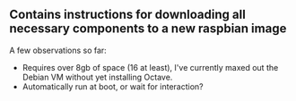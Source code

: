 ## Contains instructions for downloading all necessary components to a new raspbian image

A few observations so far:

- Requires over 8gb of space (16 at least), I've currently maxed out the Debian VM without yet installing Octave.
- Automatically run at boot, or wait for interaction?


